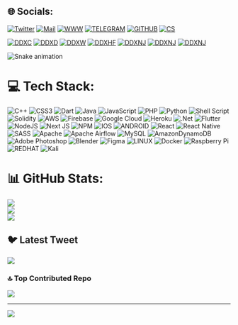 ## 🌐 Socials:
[![Twitter](https://img.shields.io/badge/Twitter-1DA1F2?style=for-the-badge&logo=twitter&logoColor=white)](https://twitter.com/dax_dxsolution) 
[![Mail](https://img.shields.io/badge/Tutanota-840010?style=for-the-badge&logo=Tutanota&logoColor=white)](mailto:partnership@ddx-solutuions.com) 
[![WWW](https://img.shields.io/badge/website-000000?style=for-the-badge&logo=About.me&logoColor=white)](https://www.ddx-solutuions.com)
[![TELEGRAM](https://img.shields.io/badge/Telegram-2CA5E0?style=for-the-badge&logo=telegram&logoColor=white)](https://t.me/ddxsolutions)
[![GITHUB](https://img.shields.io/badge/GitHub-100000?style=for-the-badge&logo=github&logoColor=white)](https://github.com/Bulli77)
[![CS](https://img.shields.io/badge/Counter_Strike-000000?style=for-the-badge&logo=counter-strike&logoColor=white)](https://counter-strike.com)

[![DDXC](https://img.shields.io/badge/Visionary%20-Coder-blue)](https://www.ddx-solutuions.com/)
[![DDXD](https://img.shields.io/badge/Visionary%20-Devloper-brightgreen)](https://www.ddx-solutuions.com/)
[![DDXW](https://img.shields.io/badge/Code-Wizard-red)](https://www.ddx-solutuions.com/)
[![DDXHF](https://img.shields.io/badge/FreeFree--Thinking%20Mind-Hackathon-yellow)](https://www.ddx-solutuions.com/)
[![DDXNJ](https://img.shields.io/badge/Ninja-Programmer-HVIT)](https://www.ddx-solutuions.com/)
[![DDXNJ](https://img.shields.io/badge/Crunch-Time-red)](https://www.ddx-solutuions.com/)
[![DDXNJ](https://www.codewars.com/users/Bulli77/badges/small)](https://www.ddx-solutuions.com/)




![Snake animation](https://github.com/eagrundy/eagrundy/blob/output/github-contribution-grid-snake.svg)

# 💻 Tech Stack:
![C++](https://img.shields.io/badge/c++-%2300599C.svg?style=plastic&logo=c%2B%2B&logoColor=white) ![CSS3](https://img.shields.io/badge/css3-%231572B6.svg?style=plastic&logo=css3&logoColor=white) ![Dart](https://img.shields.io/badge/dart-%230175C2.svg?style=plastic&logo=dart&logoColor=white) ![Java](https://img.shields.io/badge/java-%23ED8B00.svg?style=plastic&logo=java&logoColor=white) ![JavaScript](https://img.shields.io/badge/javascript-%23323330.svg?style=plastic&logo=javascript&logoColor=%23F7DF1E) ![PHP](https://img.shields.io/badge/php-%23777BB4.svg?style=plastic&logo=php&logoColor=white) ![Python](https://img.shields.io/badge/python-3670A0?style=plastic&logo=python&logoColor=ffdd54) ![Shell Script](https://img.shields.io/badge/shell_script-%23121011.svg?style=plastic&logo=gnu-bash&logoColor=white) ![Solidity](https://img.shields.io/badge/Solidity-%23363636.svg?style=plastic&logo=solidity&logoColor=white) ![AWS](https://img.shields.io/badge/AWS-%23FF9900.svg?style=plastic&logo=amazon-aws&logoColor=white) ![Firebase](https://img.shields.io/badge/firebase-%23039BE5.svg?style=plastic&logo=firebase) ![Google Cloud](https://img.shields.io/badge/Google%20Cloud-%234285F4.svg?style=plastic&logo=google-cloud&logoColor=white) ![Heroku](https://img.shields.io/badge/heroku-%23430098.svg?style=plastic&logo=heroku&logoColor=white) ![.Net](https://img.shields.io/badge/.NET-5C2D91?style=plastic&logo=.net&logoColor=white) ![Flutter](https://img.shields.io/badge/Flutter-%2302569B.svg?style=plastic&logo=Flutter&logoColor=white) ![NodeJS](https://img.shields.io/badge/node.js-6DA55F?style=plastic&logo=node.js&logoColor=white) ![Next JS](https://img.shields.io/badge/Next-black?style=plastic&logo=next.js&logoColor=white) ![NPM](https://img.shields.io/badge/NPM-%23000000.svg?style=plastic&logo=npm&logoColor=white) ![IOS](https://img.shields.io/badge/IOS-%2320232a.svg?style=plastic&logo=apple&logoColor=white) ![ANDROID](https://img.shields.io/badge/android-%2320232a.svg?style=plastic&logo=android&logoColor=%a4c639) ![React](https://img.shields.io/badge/react-%2320232a.svg?style=plastic&logo=react&logoColor=%2361DAFB) ![React Native](https://img.shields.io/badge/react_native-%2320232a.svg?style=plastic&logo=react&logoColor=%2361DAFB) ![SASS](https://img.shields.io/badge/SASS-hotpink.svg?style=plastic&logo=SASS&logoColor=white) ![Apache](https://img.shields.io/badge/apache-%23D42029.svg?style=plastic&logo=apache&logoColor=white) ![Apache Airflow](https://img.shields.io/badge/Apache%20Airflow-017CEE?style=plastic&logo=Apache%20Airflow&logoColor=white) ![MySQL](https://img.shields.io/badge/mysql-%2300f.svg?style=plastic&logo=mysql&logoColor=white) ![AmazonDynamoDB](https://img.shields.io/badge/Amazon%20DynamoDB-4053D6?style=plastic&logo=Amazon%20DynamoDB&logoColor=white) ![Adobe Photoshop](https://img.shields.io/badge/adobephotoshop-%2331A8FF.svg?style=plastic&logo=adobephotoshop&logoColor=white) ![Blender](https://img.shields.io/badge/blender-%23F5792A.svg?style=plastic&logo=blender&logoColor=white) 	![Figma](https://img.shields.io/badge/figma-%23F24E1E.svg?style=plastic&logo=figma&logoColor=white) ![LINUX](https://img.shields.io/badge/Linux-FCC624?style=plastic&logo=linux&logoColor=black) ![Docker](https://img.shields.io/badge/docker-%230db7ed.svg?style=plastic&logo=docker&logoColor=white) ![Raspberry Pi](https://img.shields.io/badge/-RaspberryPi-C51A4A?style=plastic&logo=Raspberry-Pi) ![REDHAT](https://img.shields.io/badge/Red%20Hat-EE0000?style=for-the-badge&logo=redhat&logoColor=white) ![Kali](https://img.shields.io/badge/Kali_Linux-557C94?style=for-the-badge&logo=kali-linux&logoColor=white) 

# 📊 GitHub Stats:
![](https://github-stats-sigma-five.vercel.app/api?username=Bulli77&theme=react&hide_border=false&include_all_commits=true&count_private=true)<br/>
![](https://github-readme-streak-stats.herokuapp.com/?user=Bulli77&theme=react&hide_border=false)<br/>
![](https://github-stats-sigma-five.vercel.app/api/top-langs/?username=Bulli77&theme=react&hide_border=false&include_all_commits=true&count_private=true&layout=compact)

## 🐦 Latest Tweet
[![](https://gtce.itsvg.in/api?username=dax_dxsolution)](https://github.com/VishwaGauravIn/github-twitter-card-embed)

### 🔝 Top Contributed Repo
![](https://github-contributor-stats.vercel.app/api?username=Bulli77&limit=5&theme=dark&combine_all_yearly_contributions=true)

---
[![](https://visitcount.itsvg.in/api?id=Bulli77&icon=9&color=8)](https://visitcount.itsvg.in)


